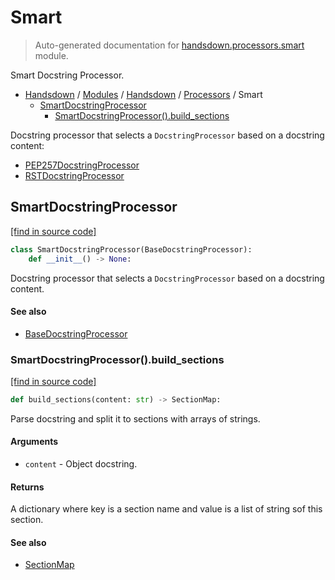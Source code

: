 # Smart

> Auto-generated documentation for [handsdown.processors.smart](https://github.com/vemel/handsdown/blob/master/handsdown/processors/smart.py) module.

Smart Docstring Processor.

- [Handsdown](../../README.md#-handsdown---python-documentation-generator) / [Modules](../../MODULES.md#modules) / [Handsdown](../index.md#handsdown) / [Processors](index.md#processors) / Smart
    - [SmartDocstringProcessor](#smartdocstringprocessor)
        - [SmartDocstringProcessor().build_sections](#smartdocstringprocessorbuild_sections)

Docstring processor that selects a `DocstringProcessor` based on a docstring content:

- [PEP257DocstringProcessor](pep257.md#pep257docstringprocessor)
- [RSTDocstringProcessor](rst.md#rstdocstringprocessor)

## SmartDocstringProcessor

[[find in source code]](https://github.com/vemel/handsdown/blob/master/handsdown/processors/smart.py#L22)

```python
class SmartDocstringProcessor(BaseDocstringProcessor):
    def __init__() -> None:
```

Docstring processor that selects a `DocstringProcessor` based on a docstring content.

#### See also

- [BaseDocstringProcessor](base.md#basedocstringprocessor)

### SmartDocstringProcessor().build_sections

[[find in source code]](https://github.com/vemel/handsdown/blob/master/handsdown/processors/smart.py#L35)

```python
def build_sections(content: str) -> SectionMap:
```

Parse docstring and split it to sections with arrays of strings.

#### Arguments

- `content` - Object docstring.

#### Returns

A dictionary where key is a section name and value is a list of string sof this
section.

#### See also

- [SectionMap](section_map.md#sectionmap)
